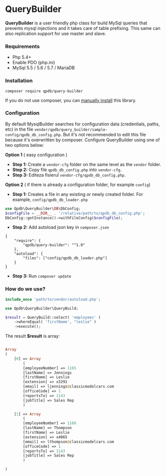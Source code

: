 # QueryBuilder

**QueryBuilder** is a user friendly php class for build MySql queries that prevents mysql injections and it takes care of table prefixing. This same can also replication support for use master and slave.

### Requirements
* Php 5.4+
* Enable PDO (php.ini)
* MySql 5.5 / 5.6 / 5.7 / MariaDB

### Installation

```
composer require qpdb/query-builder
```
If you do not use composer, you can [manually install](docs/installation/manual.md) this library.

### Configuration

By default MysqlBuilder searches for configuration data (credentials, paths, etc) in the file ```vendor/qpdb/query_builder/sample-config/qpdb_db_config.php```. But it's not recommended to edit this file because it's overwritten by composer.
Configure QueryBuilder using one of two options below:

**Option 1** ( easy configuration )

- **Step 1:** Create a ```vendor-cfg``` folder on the same level as the ```vendor``` folder.
- **Step 2:** Copy file ```qpdb_db_config.php``` into ```vendor-cfg```.
- **Step 3:** Editeza fisierul ```vendor-cfg/qpdb_db_config.php```.

**Option 2** ( if there is already a configuration folder, for example ```config```)

- **Step 1:** Creates a file in any existing or newly created folder. For example, ```config/qpdb_db_loader.php```
```php
use Qpdb\QueryBuilder\DB\DbConfig;
$configFile = __DIR__ . '/relative/path/to/qpdb_db_config.php';
DbConfig::getInstance()->withFileConfig($configFile);
```
- **Step 2:** Add autoload json key in ```composer.json```
```
{
    "require": {
        "qpdb/query-builder": "^1.0"
    },
    "autoload": {
        "files": ["config/qpdb_db_loader.php"]
    }
}
```
- **Step 3:** Run ```composer update```

### How do we use?
```php
include_once 'path/to/vendor/autoload.php';

use Qpdb\QueryBuilder\QueryBuild;

$result = QueryBuild::select( 'employees' )
	->whereEqual( 'firstName', "leslie" )
	->execute();
```
The result **$result** is array:
```php

Array
(
	[0] => Array
	    (
		[employeeNumber] => 1165
		[lastName] => Jennings
		[firstName] => Leslie
		[extension] => x3291
		[email] => ljennings@classicmodelcars.com
		[officeCode] => 1
		[reportsTo] => 1143
		[jobTitle] => Sales Rep
	    )

	[1] => Array
	    (
		[employeeNumber] => 1166
		[lastName] => Thompson
		[firstName] => Leslie
		[extension] => x4065
		[email] => lthompson@classicmodelcars.com
		[officeCode] => 1
		[reportsTo] => 1143
		[jobTitle] => Sales Rep
	    )

)

```
